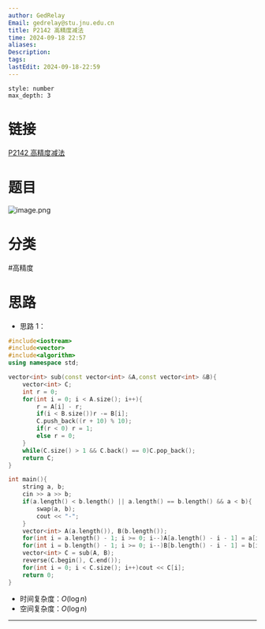 ```yaml
---
author: GedRelay
Email: gedrelay@stu.jnu.edu.cn
title: P2142 高精度减法
time: 2024-09-18 22:57
aliases: 
Description: 
tags: 
lastEdit: 2024-09-18-22:59
---
```


```toc
style: number
max_depth: 3
```

# 链接
[P2142 高精度减法](https://www.luogu.com.cn/problem/P2142) 

# 题目
![image.png](https://ged-pic-bed.oss-cn-guangzhou.aliyuncs.com/img/202409182257386.png)


# 分类
#高精度 

# 思路
- 思路 1：


```cpp
#include<iostream>
#include<vector>
#include<algorithm>
using namespace std;

vector<int> sub(const vector<int> &A,const vector<int> &B){
	vector<int> C;
	int r = 0;
	for(int i = 0; i < A.size(); i++){
		r = A[i] - r;
		if(i < B.size())r -= B[i];
		C.push_back((r + 10) % 10);
		if(r < 0) r = 1;
		else r = 0;
	}
	while(C.size() > 1 && C.back() == 0)C.pop_back();
	return C;
}

int main(){
	string a, b;
	cin >> a >> b;
	if(a.length() < b.length() || a.length() == b.length() && a < b){
		swap(a, b);
		cout << "-";
	}
	vector<int> A(a.length()), B(b.length());
	for(int i = a.length() - 1; i >= 0; i--)A[a.length() - i - 1] = a[i] - '0';
	for(int i = b.length() - 1; i >= 0; i--)B[b.length() - i - 1] = b[i] - '0';
	vector<int> C = sub(A, B);
	reverse(C.begin(), C.end());
	for(int i = 0; i < C.size(); i++)cout << C[i];
	return 0;
}
```


- 时间复杂度：${O\left( \log n \right)  }$ 
- 空间复杂度：${O\left( \log n \right)  }$ 


---

